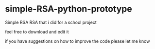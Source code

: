 # simple-RSA-python-prototype
Simple RSA 
RSA that i  did for a school project
 
feel  free to download and edit it

if  you have suggestions on how to improve the code please let me know 
